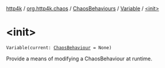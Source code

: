 [http4k](../../../index.md) / [org.http4k.chaos](../../index.md) / [ChaosBehaviours](../index.md) / [Variable](index.md) / [&lt;init&gt;](./-init-.md)

# &lt;init&gt;

`Variable(current: `[`ChaosBehaviour`](../../-chaos-behaviour/index.md)` = None)`

Provide a means of modifying a ChaosBehaviour at runtime.

